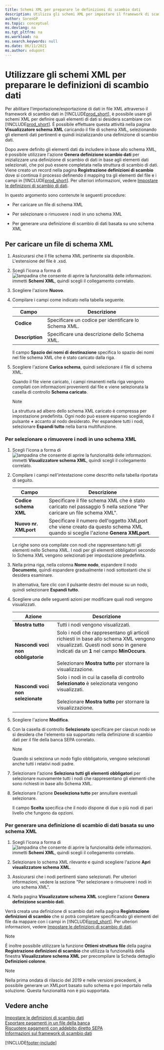 ```yaml
---
title: Schemi XML per preparare le definizioni di scambio dati
description: Utilizza gli schemi XML per impostare il framework di scambio dati per definire con quali elementi di dati vuoi scambiare.
author: SorenGP
ms.topic: conceptual
ms.devlang: na
ms.tgt_pltfrm: na
ms.workload: na
ms.search.keywords: null
ms.date: 06/11/2021
ms.author: edupont
---
```

# Utilizzare gli schemi XML per preparare le definizioni di scambio dati

Per abilitare l'importazione/esportazione di dati in file XML attraverso il framework di scambio dati in [!INCLUDE[prod_short](includes/prod_short.md)], è possibile usare gli schemi XML per definire quali elementi di dati si desidera scambiare con [!INCLUDE[prod_short](includes/prod_short.md)]. È possibile effettuare questa attività nella pagina **Visualizzatore schema XML** caricando il file di schema XML, selezionando gli elementi dati pertinenti e quindi inizializzando una definizione di scambio dati.  

 Dopo avere definito gli elementi dati da includere in base allo schema XML, è possibile utilizzare l'azione **Genera definizione scambio dati** per inizializzare una definizione di scambio di dati in base agli elementi dati selezionati, che poi può essere completata nella struttura di scambio di dati. Viene creato un record nella pagina **Registrazione definizioni di scambio** dove si continua il processo definendo il mapping tra gli elementi del file e i campi in [!INCLUDE[prod_short](includes/prod_short.md)]. Per ulteriori informazioni, vedere [Impostare le definizioni di scambio di dati](across-how-to-set-up-data-exchange-definitions.md).  

 In questo argomento sono contenute le seguenti procedure:  

- Per caricare un file di schema XML  

- Per selezionare o rimuovere i nodi in uno schema XML  

- Per generare una definizione di scambio di dati basata su uno schema XML  

## Per caricare un file di schema XML

1. Assicurarsi che il file schema XML pertinente sia disponibile. L'estensione del file è .xsd.  

2. Scegli l'icona a forma di ![lampadina che consente di aprire la funzionalità delle informazioni.](media/ui-search/search_small.png "Informazioni sull'operazione che si desidera eseguire") immetti **Schemi XML**, quindi scegli il collegamento correlato.  

3. Scegliere l'azione **Nuovo**.  

4. Compilare i campi come indicato nella tabella seguente.  

    |Campo|Descrizione|  
    |---------------------------------|---------------------------------------|  
    |**Codice**|Specificare un codice per identificare lo Schema XML.|  
    |**Description**|Specificare una descrizione dello Schema XML.|  

     Il campo **Spazio dei nomi di destinazione** specifica lo spazio dei nomi nel file schema XML che è stato caricato dalla riga.  

5. Scegliere l'azione **Carica schema**, quindi selezionare il file di schema XML.  

     Quando il file viene caricato, i campi rimanenti nella riga vengono compilati con informazioni provenienti dal file e viene selezionata la casella di controllo **Schema caricato**.  

    > [!NOTE]  
    >  La struttura ad albero dello schema XML caricato è compressa per impostazione predefinita. Ogni nodo può essere espanso scegliendo il pulsante **+** accanto al nodo desiderato. Per espandere tutti i nodi, selezionare **Espandi tutto** nella barra multifunzione.  

### Per selezionare o rimuovere i nodi in uno schema XML  

1. Scegli l'icona a forma di ![lampadina che consente di aprire la funzionalità delle informazioni.](media/ui-search/search_small.png "Informazioni sull'operazione che si desidera eseguire") immetti **Visualizzatore schema XML**, quindi scegli il collegamento correlato.  

2. Compilare i campi nell'intestazione come descritto nella tabella riportata di seguito.  

    |Campo|Descrizione|  
    |---------------------------------|---------------------------------------|  
    |**Codice schema XML**|Specificare il file schema XML che è stato caricato nel passaggio 5 nella sezione "Per caricare un file schema XML".|  
    |**Nuovo nr. XMLport**|Specificare il numero dell'oggetto XMLport che viene creato da questo schema XML quando si sceglie l'azione **Genera XMLport**.|  

     Le righe sono ora compilate con nodi che rappresentano tutti gli elementi nello Schema XML. I nodi per gli elementi obbligatori secondo lo Schema XML vengono selezionati per impostazione predefinita.  

3. Nella prima riga, nella colonna **Nome nodo**, espandere il nodo **Documento**, quindi espandere gradualmente i nodi sottostanti che si desidera esaminare.  

     In alternativa, fare clic con il pulsante destro del mouse su un nodo, quindi selezionare **Espandi tutto**.  

4. Scegliere una delle seguenti azioni per modificare quali nodi vengono visualizzati.  

    |**Azione**|Descrizione|  
    |----------------|---------------------------------------|  
    |**Mostra tutto**|Tutti i nodi vengono visualizzati.|  
    |**Nascondi voci non obbligatorie**|Solo i nodi che rappresentano gli articoli richiesti in base allo schema XML vengono visualizzati. Questi nodi sono in genere indicati da un **1** nel campo **MinOccurs**.<br /><br /> Selezionare **Mostra tutto** per stornare la visualizzazione.|  
    |**Nascondi voci non selezionate**|Solo i nodi in cui la casella di controllo **Selezionato** è selezionata vengono visualizzati.<br /><br /> Selezionare **Mostra tutto** per stornare la visualizzazione.|  

5. Scegliere l'azione **Modifica**.  

6. Con la casella di controllo **Selezionato** specificare per ciascun nodo se si desidera che l'elemento sia supportato nella definizione di scambio dati per il file della banca SEPA correlato.  

    > [!NOTE]  
    >  Quando si seleziona un nodo figlio obbligatorio, vengono selezionati anche tutti i relativi nodi padre.  

7. Selezionare l'azione **Seleziona tutti gli elementi obbligatori** per selezionare nuovamente tutti i nodi che rappresentano gli elementi che sono richiesti in base allo Schema XML.  

8. Selezionare l'azione **Deseleziona tutto** per annullare eventuali selezionare.  

     Il campo **Scelta** specifica che il nodo dispone di due o più nodi di pari livello che fungono da opzioni.  

### Per generare una definizione di scambio di dati basata su uno schema XML  

1. Scegli l'icona a forma di ![lampadina che consente di aprire la funzionalità delle informazioni.](media/ui-search/search_small.png "Informazioni sull'operazione che si desidera eseguire") immetti **Schemi XML**, quindi scegli il collegamento correlato.  

2. Selezionare lo schema XML rilevante e quindi scegliere l'azione **Apri visualizzatore schema XML**.  

3. Assicurarsi che i nodi pertinenti siano selezionati. Per ulteriori informazioni, vedere la sezione "Per selezionare o rimuovere i nodi in uno schema XML".  

4. Nella pagina **Visualizzatore schema XML** scegliere l'azione **Genera definizione scambio dati**.  

 Verrà creata una definizione di scambio dati nella pagina **Registrazione definizioni di scambio** che si potrà completare specificando gli elementi del file da mappare con i campi in [!INCLUDE[prod_short](includes/prod_short.md)]. Per ulteriori informazioni, vedere [Impostare le definizioni di scambio di dati](across-how-to-set-up-data-exchange-definitions.md).  

> [!NOTE]  
> È inoltre possibile utilizzare la funzione **Ottieni struttura file** della pagina **Registrazione definizioni di scambio** che utilizza la funzionalità della finestra **Visualizzatore schema XML** per precompilare la Scheda dettaglio **Definizioni colonne**.  

> [!NOTE]
> Nella prima ondata di rilascio del 2019 e nelle versioni precedenti, è possibile generare un XMLport basato sullo schema e poi importalo nella soluzione. Questa funzionalità non è più supportata.

## Vedere anche

[Impostare le definizioni di scambio dati](across-how-to-set-up-data-exchange-definitions.md)  
[Esportare pagamenti in un file della banca](finance-make-payments-with-bank-data-conversion-service-or-sepa-credit-transfer.md#exporting-payments-to-a-bank-file)  
[Riscuotere pagamenti con addebito diretto SEPA](finance-collect-payments-with-sepa-direct-debit.md)  
[Informazioni sul framework di scambio dati](across-about-the-data-exchange-framework.md)  


[!INCLUDE[footer-include](includes/footer-banner.md)]